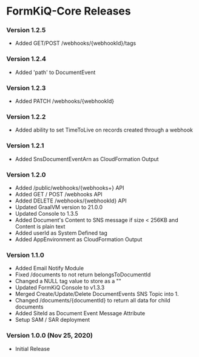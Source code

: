 # FormKiQ-Core Releases #

### Version 1.2.5
- Added GET/POST /webhooks/{webhookId}/tags

### Version 1.2.4
- Added 'path' to DocumentEvent

### Version 1.2.3
- Added PATCH /webhooks/{webhookId}

### Version 1.2.2
- Added ability to set TimeToLive on records created through a webhook

### Version 1.2.1
- Added SnsDocumentEventArn as CloudFormation Output

### Version 1.2.0
- Added /public/webhooks/{webhooks+} API
- Added GET / POST /webhooks API
- Added DELETE /webhooks/{webhookId} API
- Updated GraalVM version to 21.0.0
- Updated Console to 1.3.5
- Added Document's Content to SNS message if size < 256KB and Content is plain text
- Added userId as System Defined tag
- Added AppEnvironment as CloudFormation Output

### Version 1.1.0
- Added Email Notify Module
- Fixed /documents to not return belongsToDocumentId
- Changed a NULL tag value to store as a ""
- Updated FormKiQ Console to v1.3.3
- Merged Create/Update/Delete DocumentEvents SNS Topic into 1.
- Changed /documents/{documentId} to return all data for child documents
- Added SiteId as Document Event Message Attribute
- Setup SAM / SAR deployment

### Version 1.0.0 (Nov 25, 2020)
- Initial Release
